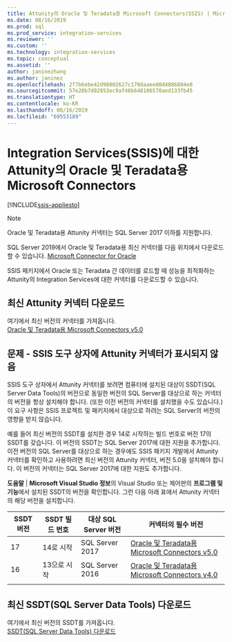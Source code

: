 ```yaml
---
title: Attunity의 Oracle 및 Teradata용 Microsoft Connectors(SSIS) | Microsoft Docs
ms.date: 08/16/2019
ms.prod: sql
ms.prod_service: integration-services
ms.reviewer: ''
ms.custom: ''
ms.technology: integration-services
ms.topic: conceptual
ms.assetid: ''
author: janinezhang
ms.author: janinez
ms.openlocfilehash: 2f7b6ebe42d98002627c170daaee00d4886804e8
ms.sourcegitcommit: 57e20b7d02853ec9af46b648106578aed133fb45
ms.translationtype: HT
ms.contentlocale: ko-KR
ms.lasthandoff: 08/16/2019
ms.locfileid: "69553189"
---
```

# <a name="microsoft-connectors-for-oracle-and-teradata-by-attunity-for-integration-services-ssis"></a>Integration Services(SSIS)에 대한 Attunity의 Oracle 및 Teradata용 Microsoft Connectors

[!INCLUDE[ssis-appliesto](../includes/ssis-appliesto-ssvrpluslinux-asdb-asdw-xxx.md)]

> [!NOTE]
> Oracle 및 Teradata용 Attunity 커넥터는 SQL Server 2017 이하를 지원합니다.
>
> SQL Server 2019에서 Oracle 및 Teradata용 최신 커넥터를 다음 위치에서 다운로드할 수 있습니다. [Microsoft Connector for Oracle](data-flow/oracle-connector.md)

SSIS 패키지에서 Oracle 또는 Teradata 간 데이터를 로드할 때 성능을 최적화하는 Attunity의 Integration Services에 대한 커넥터를 다운로드할 수 있습니다.

## <a name="download-the-latest-attunity-connectors"></a>최신 Attunity 커넥터 다운로드

여기에서 최신 버전의 커넥터를 가져옵니다.  
[Oracle 및 Teradata용 Microsoft Connectors v5.0](https://www.microsoft.com/download/details.aspx?id=55179)

## <a name="issue---the-attunity-connectors-arent-visible-in-the-ssis-toolbox"></a>문제 - SSIS 도구 상자에 Attunity 커넥터가 표시되지 않음

SSIS 도구 상자에서 Attunity 커넥터를 보려면 컴퓨터에 설치된 대상이 SSDT(SQL Server Data Tools)의 버전으로 동일한 버전의 SQL Server를 대상으로 하는 커넥터의 버전을 항상 설치해야 합니다. (또한 이전 버전의 커넥터를 설치했을 수도 있습니다.) 이 요구 사항은 SSIS 프로젝트 및 패키지에서 대상으로 하려는 SQL Server의 버전의 영향을 받지 않습니다.

예를 들어 최신 버전의 SSDT를 설치한 경우 14로 시작하는 빌드 번호로 버전 17의 SSDT를 갖습니다. 이 버전의 SSDT는 SQL Server 2017에 대한 지원을 추가합니다. 이전 버전의 SQL Server를 대상으로 하는 경우에도 SSIS 패키지 개발에서 Attunity 커넥터를 확인하고 사용하려면 최신 버전의 Attunity 커넥터, 버전 5.0을 설치해야 합니다. 이 버전의 커넥터는 SQL Server 2017에 대한 지원도 추가합니다.

**도움말** | **Microsoft Visual Studio 정보**의 Visual Studio 또는 제어판의 **프로그램 및 기능**에서 설치된 SSDT의 버전을 확인합니다. 그런 다음 아래 표에서 Attunity 커넥터의 해당 버전을 설치합니다.

|SSDT 버전|SSDT 빌드 번호|대상 SQL Server 버전|커넥터의 필수 버전|
|---------|---------|---------|---------|
|17|14로 시작|SQL Server 2017|[Oracle 및 Teradata용 Microsoft Connectors v5.0](https://www.microsoft.com/download/details.aspx?id=55179)|
|16|13으로 시작|SQL Server 2016|[Oracle 및 Teradata용 Microsoft Connectors v4.0](https://www.microsoft.com/download/details.aspx?id=52950)|
||||

## <a name="download-the-latest-sql-server-data-tools-ssdt"></a>최신 SSDT(SQL Server Data Tools) 다운로드

여기에서 최신 버전의 SSDT를 가져옵니다.  
[SSDT(SQL Server Data Tools) 다운로드](..//ssdt/download-sql-server-data-tools-ssdt.md)

